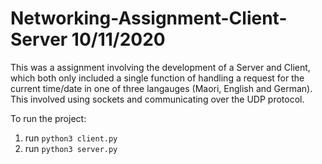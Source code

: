 # Networking-Assignment-Client-Server 10/11/2020

This was a assignment involving the development of a Server and Client, which both only included a single
function of handling a request for the current time/date in one of three langauges (Maori, English and German).
This involved using sockets and communicating over the UDP protocol.

To run the project:
1. run `python3 client.py`
2. run `python3 server.py`
